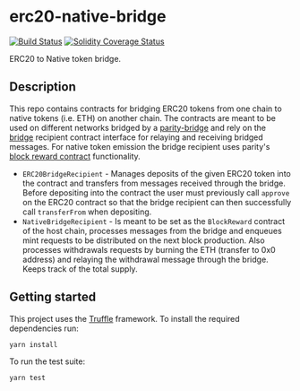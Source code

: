 # erc20-native-bridge

[![Build Status][travis-image]][travis-url]
[![Solidity Coverage Status][coveralls-image]][coveralls-url]

[travis-image]: https://travis-ci.org/parity-contracts/erc20-native-bridge.svg?branch=master
[travis-url]: https://travis-ci.org/parity-contracts/erc20-native-bridge
[coveralls-image]: https://coveralls.io/repos/github/parity-contracts/erc20-native-bridge/badge.svg?branch=master
[coveralls-url]: https://coveralls.io/github/parity-contracts/erc20-native-bridge?branch=master

ERC20 to Native token bridge.

## Description

This repo contains contracts for bridging ERC20 tokens from one chain to native tokens (i.e. ETH) on
another chain. The contracts are meant to be used on different networks bridged by a
[parity-bridge](https://github.com/paritytech/parity-bridge) and rely on the
[bridge](https://github.com/parity-contracts/bridge) recipient contract interface for relaying and
receiving bridged messages. For native token emission the bridge recipient uses parity's [block
reward contract](https://wiki.parity.io/Block-Reward-Contract) functionality.

- `ERC20BridgeRecipient` - Manages deposits of the given ERC20 token into the contract and transfers
  from messages received through the bridge. Before depositing into the contract the user must
  previously call `approve` on the ERC20 contract so that the bridge recipient can then successfully
  call `transferFrom` when depositing.
- `NativeBridgeRecipient` - Is meant to be set as the `BlockReward` contract of the host chain,
  processes messages from the bridge and enqueues mint requests to be distributed on the next block
  production. Also processes withdrawals requests by burning the ETH (transfer to 0x0 address) and
  relaying the withdrawal message through the bridge. Keeps track of the total supply.

## Getting started

This project uses the [Truffle](http://truffleframework.com/) framework. To install the required
dependencies run:

```
yarn install
```

To run the test suite:

```
yarn test
```
